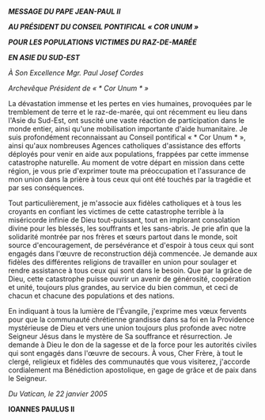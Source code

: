 ***MESSAGE DU PAPE JEAN-PAUL II***

***AU PRÉSIDENT DU CONSEIL PONTIFICAL « *COR UNUM* »***

***POUR LES POPULATIONS VICTIMES DU RAZ-DE-MARÉE***

***EN ASIE DU SUD-EST***

*À Son Excellence Mgr. Paul Josef Cordes*

*Archevêque Président de « * Cor Unum * »*

La dévastation immense et les pertes en vies humaines, provoquées par le tremblement de terre et le raz-de-marée, qui ont récemment eu lieu dans l'Asie du Sud-Est, ont suscité une vaste réaction de participation dans le monde entier, ainsi qu'une mobilisation importante d'aide humanitaire. Je suis profondément reconnaissant au Conseil pontifical « * Cor Unum * », ainsi qu'aux nombreuses Agences catholiques d'assistance des efforts déployés pour venir en aide aux populations, frappées par cette immense catastrophe naturelle. Au moment de votre départ en mission dans cette région, je vous prie d'exprimer toute ma préoccupation et l'assurance de mon union dans la prière à tous ceux qui ont été touchés par la tragédie et par ses conséquences.

Tout particulièrement, je m'associe aux fidèles catholiques et à tous les croyants en confiant les victimes de cette catastrophe terrible à la miséricorde infinie de Dieu tout-puissant, tout en implorant consolation divine pour les blessés, les souffrants et les sans-abris. Je prie afin que la solidarité montrée par nos frères et sœurs partout dans le monde, soit source d'encouragement, de persévérance et d'espoir à tous ceux qui sont engagés dans l'œuvre de reconstruction déjà commencée. Je demande aux fidèles des différentes religions de travailler en union pour soulager et rendre assistance à tous ceux qui sont dans le besoin. Que par la grâce de Dieu, cette catastrophe puisse ouvrir un avenir de générosité, coopération et unité, toujours plus grandes, au service du bien commun, et ceci de chacun et chacune des populations et des nations.

En indiquant à tous la lumière de l'Évangile, j'exprime mes vœux fervents pour que la communauté chrétienne grandisse dans sa foi en la Providence mystérieuse de Dieu et vers une union toujours plus profonde avec notre Seigneur Jésus dans le mystère de Sa souffrance et résurrection. Je demande à Dieu le don de la sagesse et de la force pour les autorités civiles qui sont engagés dans l'œuvre de secours. À vous, Cher Frère, à tout le clergé, religieux et fidèles des communautés que vous visiterez, j'accorde cordialement ma Bénédiction apostolique, en gage de grâce et de paix dans le Seigneur.

*Du Vatican, le 22 janvier 2005*

**IOANNES PAULUS II**